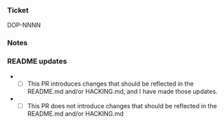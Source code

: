 ### Ticket

DOP-NNNN

### Notes


### README updates

- - [ ] This PR introduces changes that should be reflected in the README.md and/or HACKING.md, and I have made those updates.
- - [ ] This PR does not introduce changes that should be reflected in the README.md and/or HACKING.md
